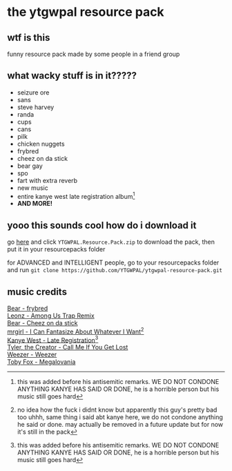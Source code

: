# the ytgwpal resource pack
## wtf is this
funny resource pack made by some people in a friend group
## what wacky stuff is in it?????
- seizure ore
- sans
- steve harvey
- randa
- cups
- cans
- pilk
- chicken nuggets
- frybred
- cheez on da stick
- bear gay
- spo
- fart with extra reverb
- new music
- entire kanye west late registration album[^1]
- **AND MORE!**
## yooo this sounds cool how do i download it
go [here](https://github.com/YTGWPAL/ytgwpal-resource-pack/releases/latest) and click `YTGWPAL.Resource.Pack.zip` to download the pack, then put it in your resourcepacks folder

for ADVANCED and INTELLIGENT people, go to your resourcepacks folder and run `git clone https://github.com/YTGWPAL/ytgwpal-resource-pack.git`
## music credits
[Bear - frybred](https://youtu.be/r0E4yBxnK3o)  
[Leonz - Among Us Trap Remix](https://www.youtube.com/watch?v=grd-K33tOSM)  
[Bear - Cheez on da stick](https://youtu.be/J-mlIUTMziE)  
[mrgirl - I Can Fantasize About Whatever I Want](https://youtu.be/bJdhTMuxTWU)[^2]  
[Kanye West - Late Registration](https://youtube.com/playlist?list=OLAK5uy_mS2sPIJinRK2fIXN9Ce756lZFRX2KT21o)[^1]  
[Tyler, the Creator - Call Me If You Get Lost](https://youtube.com/playlist?list=OLAK5uy_lzJXyds7tiw-cUS9Zg9wXRSiWpNJM6i7s)  
[Weezer - Weezer](https://youtube.com/playlist?list=OLAK5uy_kbgBewntTJ9MVzxPA3RZKgI_CVs8tgQ3k)  
[Toby Fox - Megalovania](https://youtu.be/0FCvzsVlXpQ)
[^1]: this was added before his antisemitic remarks. WE DO NOT CONDONE ANYTHING KANYE HAS SAID OR DONE, he is a horrible person but his music still goes hard
[^2]: no idea how the fuck i didnt know but apparently this guy's pretty bad too uhhh, same thing i said abt kanye here, we do not condone anything he said or done. may actually be removed in a future update but for now it's still in the pack
